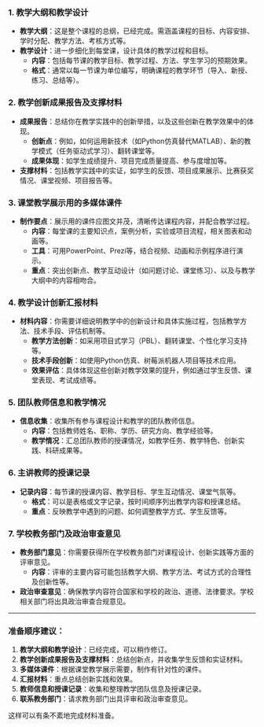 
### 1. **教学大纲和教学设计**
   - **教学大纲**：这是整个课程的总纲，已经完成。需涵盖课程的目标、内容安排、学时分配、教学方法、考核方式等。
   - **教学设计**：进一步细化到每堂课，设计具体的教学过程和目标。
     - **内容**：包括每节课的教学目标、教学过程、方法、学生学习的预期效果。
     - **格式**：通常以每一节课为单位编写，明确课程的教学环节（导入、新授、练习、总结等）。

### 2. **教学创新成果报告及支撑材料**
   - **成果报告**：总结你在教学实践中的创新举措，以及这些创新在教学效果中的体现。
     - **创新点**：例如，如何运用新技术（如Python仿真替代MATLAB）、新的教学模式（任务驱动式学习）、翻转课堂等。
     - **成果体现**：如学生成绩提升、项目完成质量提高、参与度增加等。
   - **支撑材料**：包括教学实践中的实证，如学生的反馈、项目成果展示、比赛获奖情况、课堂视频、项目报告等。

### 3. **课堂教学展示用的多媒体课件**
   - **制作要点**：展示用的课件应图文并茂，清晰传达课程内容，并配合教学过程。
     - **内容**：每堂课的主要知识点，案例分析，实验或项目流程，相关图表和动画等。
     - **工具**：可用PowerPoint、Prezi等，结合视频、动画和示例程序进行演示。
     - **重点**：突出创新点、教学互动设计（如问题讨论、课堂练习）、以及与教学大纲中的内容相吻合。

### 4. **教学设计创新汇报材料**
   - **材料内容**：你需要详细说明教学中的创新设计和具体实施过程，包括教学方法、技术手段、评估机制等。
     - **教学方法创新**：如采用项目式学习（PBL）、翻转课堂、个性化学习支持等。
     - **技术手段创新**：如使用Python仿真、树莓派机器人项目等技术应用。
     - **效果评估**：具体体现这些创新对教学效果的提升，例如通过学生反馈、课堂表现、考试成绩等。

### 5. **团队教师信息和教学情况**
   - **信息收集**：收集所有参与课程设计和教学的团队教师信息。
     - **内容**：包括教师姓名、职称、学历、研究方向、教学经验等。
     - **教学情况**：汇总团队教师的授课情况，如教学任务、教学特色、创新实践、科研成果等。

### 6. **主讲教师的授课记录**
   - **记录内容**：每节课的授课内容、教学目标、学生互动情况、课堂气氛等。
     - **格式**：可以是表格或文字记录，按时间顺序列出教学内容和授课总结。
     - **重点**：反映教学中遇到的问题、如何调整教学方式、学生反馈等。
   
### 7. **学校教务部门及政治审查意见**
   - **教务部门意见**：你需要获得所在学校教务部门对课程设计、创新实践等方面的评审意见。
     - **内容**：评审的主要内容可能包括教学大纲、教学方法、考试方式的合理性及创新性等。
   - **政治审查意见**：确保教学内容符合国家和学校的政治、道德、法律要求。学校相关部门将出具政治审查合规意见。

---

### **准备顺序建议**：
1. **教学大纲和教学设计**：已经完成，可以稍作修订。
2. **教学创新成果报告及支撑材料**：总结创新点，并收集学生反馈和实证材料。
3. **多媒体课件**：根据课堂教学展示需要，制作有针对性的课件。
4. **汇报材料**：重点总结创新实践和效果。
5. **教师信息和授课记录**：收集和整理教学团队信息及授课记录。
6. **联系教务部门**：请求教务部门出具评审和政治审查意见。

这样可以有条不紊地完成材料准备。